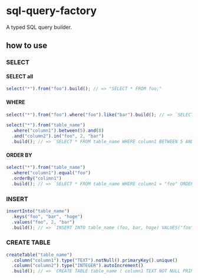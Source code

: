 # sql-query-factory

A typed SQL query builder.

## how to use

### SELECT

#### SELECT all

```js
select("*").from("foo").build(); // => "SELECT * FROM foo;"
```

#### WHERE

```js
select("*").from("foo").where("foo").like("bar").build(); // => `SELECT * FROM foo WHERE foo LIKE "bar";`
```

```js
select("*").from("table_name")
  .where("column1").between(5).and(8)
  .and("column2").in("foo", 2, "bar")
  .build(); // => `SELECT * FROM table_name WHERE column1 BETWEEN 5 AND 8 AND column2 IN ("foo", 2, "bar");`
```

#### ORDER BY

```js
select("*").from("table_name")
  .where("column1").equal("foo")
  .orderBy("colimn1")
  .build(); // => `SELECT * FROM table_name WHERE column1 = "foo" ORDER BY colimn1;`
```

### INSERT

```js
insertInto("table_name")
  .keys("foo", "bar", "hoge")
  .values("foo", 2, "bar")
  .build(); // => `INSERT INTO table_name (foo, bar, hoge) VALUES("foo", 2, "bar");`
```

### CREATE TABLE

```js
createTable("table_name")
  .column("column1").type("TEXT").notNull().primaryKey().unique()
  .column("column2").type("INTEGER").autoIncrement()
  .build(); // => `CREATE TABLE table_name ( column1 TEXT NOT NULL PRIMARY KEY UNIQUE, column2 INTEGER AUTOINCREMENT);`
```
